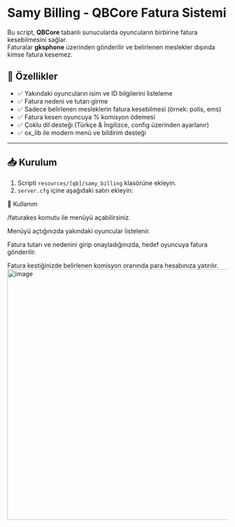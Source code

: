 # Samy Billing - QBCore Fatura Sistemi

Bu script, **QBCore** tabanlı sunucularda oyuncuların birbirine fatura kesebilmesini sağlar.  
Faturalar **gksphone** üzerinden gönderilir ve belirlenen meslekler dışında kimse fatura kesemez.  

## 🔧 Özellikler
- ✅ Yakındaki oyuncuların isim ve ID bilgilerini listeleme  
- ✅ Fatura nedeni ve tutarı girme  
- ✅ Sadece belirlenen mesleklerin fatura kesebilmesi (örnek: polis, ems)  
- ✅ Fatura kesen oyuncuya % komisyon ödemesi  
- ✅ Çoklu dil desteği (Türkçe & İngilizce, config üzerinden ayarlanır)  
- ✅ ox_lib ile modern menü ve bildirim desteği  

---

## 📥 Kurulum
1. Scripti `resources/[qb]/samy_billing` klasörüne ekleyin.  
2. `server.cfg` içine aşağıdaki satırı ekleyin:  


📌 Kullanım

/faturakes komutu ile menüyü açabilirsiniz.

Menüyü açtığınızda yakındaki oyuncular listelenir.

Fatura tutarı ve nedenini girip onayladığınızda, hedef oyuncuya fatura gönderilir.

Fatura kestiğinizde belirlenen komisyon oranında para hesabınıza yatırılır.
<img width="707" height="574" alt="image" src="https://github.com/user-attachments/assets/42650240-5ee5-420c-bd0e-ef47ac4a8270" />
